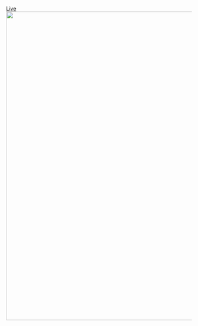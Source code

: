 [Live](https://noctispine.github.io/battleship-game/)
<a href="https://asciinema.org/a/14?autoplay=1"><img src="https://asciinema.org/a/S3JfAPwMP5Vvz1vGeXAnEP5Qw.svg" width="836"/></a>

